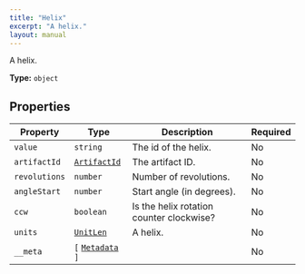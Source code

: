 ```yaml
---
title: "Helix"
excerpt: "A helix."
layout: manual
---
```


A helix.

**Type:** `object`





## Properties

| Property | Type | Description | Required |
|----------|------|-------------|----------|
| `value` |`string`| The id of the helix. | No |
| `artifactId` |[`ArtifactId`](/docs/kcl/types/ArtifactId)| The artifact ID. | No |
| `revolutions` |`number`| Number of revolutions. | No |
| `angleStart` |`number`| Start angle (in degrees). | No |
| `ccw` |`boolean`| Is the helix rotation counter clockwise? | No |
| `units` |[`UnitLen`](/docs/kcl/types/UnitLen)| A helix. | No |
| `__meta` |`[` [`Metadata`](/docs/kcl/types/Metadata) `]`|  | No |


